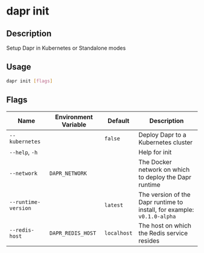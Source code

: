 # dapr init

## Description

Setup Dapr in Kubernetes or Standalone modes

## Usage

```bash
dapr init [flags]
```

## Flags

| Name | Environment Variable | Default | Description
| --- | --- | --- | --- |
| `--kubernetes` | | `false` | Deploy Dapr to a Kubernetes cluster |
| `--help`, `-h` | | | Help for init |
| `--network` | `DAPR_NETWORK` | | The Docker network on which to deploy the Dapr runtime |
| `--runtime-version` | | `latest` | The version of the Dapr runtime to install, for example: `v0.1.0-alpha` |
| `--redis-host` | `DAPR_REDIS_HOST` | `localhost` | The host on which the Redis service resides |